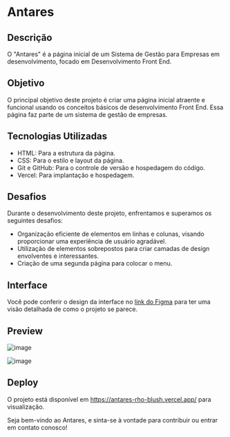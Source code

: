 # Antares


## Descrição

O "Antares" é a página inicial de um Sistema de Gestão para Empresas em desenvolvimento, focado em Desenvolvimento Front End.

## Objetivo

O principal objetivo deste projeto é criar uma página inicial atraente e funcional usando os conceitos básicos de desenvolvimento Front End. Essa página faz parte de um sistema de gestão de empresas.

## Tecnologias Utilizadas

- HTML: Para a estrutura da página.
- CSS: Para o estilo e layout da página.
- Git e GitHub: Para o controle de versão e hospedagem do código.
- Vercel: Para implantação e hospedagem.

## Desafios

Durante o desenvolvimento deste projeto, enfrentamos e superamos os seguintes desafios:

- Organização eficiente de elementos em linhas e colunas, visando proporcionar uma experiência de usuário agradável.
- Utilização de elementos sobrepostos para criar camadas de design envolventes e interessantes.
- Criação de uma segunda página para colocar o menu.

## Interface

Você pode conferir o design da interface no [link do Figma](https://www.figma.com/community/file/979892246159607749) para ter uma visão detalhada de como o projeto se parece.

## Preview

![image](https://github.com/Danielassuncao99/Antares/assets/138625093/be2eb8b3-4e28-45c2-8532-c21d41bf62a0)

![image](https://github.com/Danielassuncao99/Antares/assets/138625093/ba64583b-a0e0-4b37-bf0d-358e3b3ec786)




## Deploy

O projeto está disponível em https://antares-rho-blush.vercel.app/ para visualização.

Seja bem-vindo ao Antares, e sinta-se à vontade para contribuir ou entrar em contato conosco!
